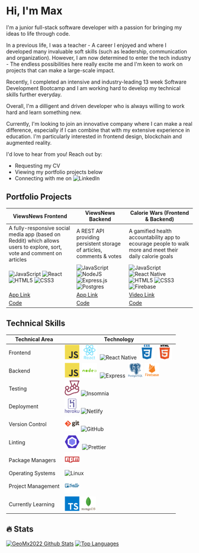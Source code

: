 # Hi, I'm Max 
I'm a junior full-stack software developer with a passion for bringing my ideas to life through code. 

In a previous life, I was a teacher - A career I enjoyed and where I developed many invaluable soft skills (such as leadership, communication and organization). However, I am now determined to enter the tech industry - The endless possibilities here really excite me and I'm keen to work on projects that can make a large-scale impact.

Recently, I completed an intensive and industry-leading 13 week Software Development Bootcamp and I am working hard to develop my technical skills further everyday. 

Overall, I'm a dilligent and driven developer who is always willing to work hard and learn something new. 

Currently, I'm looking to join an innovative company where I can make a real difference, especially if I can combine that with my extensive experience in education. I'm particularly interested in frontend design, blockchain and augmented reality.    

I'd love to hear from you! Reach out by:  
* Requesting my CV  
* Viewing my portfolio projects below  
* Connecting with me on ![LinkedIn](https://img.shields.io/badge/linkedin-%230077B5.svg?style=for-the-badge&logo=linkedin&logoColor=white)     

## Portfolio Projects

| ViewsNews Frontend | ViewsNews Backend | Calorie Wars (Frontend & Backend) |
| --- | --- | --- |
| A fully-responsive social media app (based on Reddit) which allows users to explore, sort, vote and comment on articles | A REST API providing persistent storage of articles, comments & votes | A gamified health accountability app to ecourage people to walk more and meet their daily calorie goals |
| ![JavaScript](https://img.shields.io/badge/javascript-%23323330.svg?style=for-the-badge&logo=javascript&logoColor=%23F7DF1E) ![React](https://img.shields.io/badge/react-%2320232a.svg?style=for-the-badge&logo=react&logoColor=%2361DAFB) ![HTML5](https://img.shields.io/badge/html5-%23E34F26.svg?style=for-the-badge&logo=html5&logoColor=white) ![CSS3](https://img.shields.io/badge/css3-%231572B6.svg?style=for-the-badge&logo=css3&logoColor=white) | ![JavaScript](https://img.shields.io/badge/javascript-%23323330.svg?style=for-the-badge&logo=javascript&logoColor=%23F7DF1E) ![NodeJS](https://img.shields.io/badge/node.js-6DA55F?style=for-the-badge&logo=node.js&logoColor=white) ![Express.js](https://img.shields.io/badge/express.js-%23404d59.svg?style=for-the-badge&logo=express&logoColor=%2361DAFB) ![Postgres](https://img.shields.io/badge/postgres-%23316192.svg?style=for-the-badge&logo=postgresql&logoColor=white) | ![JavaScript](https://img.shields.io/badge/javascript-%23323330.svg?style=for-the-badge&logo=javascript&logoColor=%23F7DF1E) ![React Native](https://img.shields.io/badge/react_native-%2320232a.svg?style=for-the-badge&logo=react&logoColor=%2361DAFB) ![HTML5](https://img.shields.io/badge/html5-%23E34F26.svg?style=for-the-badge&logo=html5&logoColor=white) ![CSS3](https://img.shields.io/badge/css3-%231572B6.svg?style=for-the-badge&logo=css3&logoColor=white) ![Firebase](https://img.shields.io/badge/firebase-%23039BE5.svg?style=for-the-badge&logo=firebase) | 
| [App Link](https://viewsnews.netlify.app/) | [App Link](https://nc-news-application.herokuapp.com/api) | [Video Link]() |
| [Code](https://github.com/GeoMx2022/fe-nc-news) | [Code](https://github.com/GeoMx2022/backend-project-nc-news) | [Code](https://github.com/GeoMx2022/calorie-wars-project) |

## Technical Skills

| Technical Area | Technology |
| -------------- | ---------- |
| Frontend | <img src="https://github.com/devicons/devicon/blob/master/icons/javascript/javascript-original.svg" title="JavaScript" alt="JavaScript" width="40" height="40"/>&nbsp; <img src="https://github.com/devicons/devicon/blob/master/icons/react/react-original-wordmark.svg" title="React" alt="React" width="40" height="40"/>&nbsp; <img src="https://external-content.duckduckgo.com/iu/?u=https%3A%2F%2Fraw.githubusercontent.com%2Fkristerkari%2Freact-native-svg-transformer%2FHEAD%2Fimages%2Freact-native-logo.png&f=1&nofb=1&ipt=944efd45b3af6e11be41b41e0707a43acb7314339c8a06807e8f91138333993f&ipo=images" title="React Native" alt="React Native" width="40" height="40"/>&nbsp; <img src="https://github.com/devicons/devicon/blob/master/icons/css3/css3-plain-wordmark.svg"  title="CSS3" alt="CSS" width="40" height="40"/>&nbsp; <img src="https://raw.githubusercontent.com/devicons/devicon/1119b9f84c0290e0f0b38982099a2bd027a48bf1/icons/html5/html5-original-wordmark.svg" title="HTML5" alt="HTML" width="40" height="40"/>&nbsp; |
| Backend | <img src="https://github.com/devicons/devicon/blob/master/icons/javascript/javascript-original.svg" title="JavaScript" alt="JavaScript" width="40" height="40"/>&nbsp; <img src="https://raw.githubusercontent.com/devicons/devicon/1119b9f84c0290e0f0b38982099a2bd027a48bf1/icons/nodejs/nodejs-plain-wordmark.svg" title="NodeJS" alt="NodeJS" width="40" height="40"/>&nbsp; <img src="https://virtualdesignfactory.com.au/content/images/2020/05/express.png" title="Express" alt="Express" width="70" height="40"/>&nbsp; <img src="https://raw.githubusercontent.com/devicons/devicon/1119b9f84c0290e0f0b38982099a2bd027a48bf1/icons/postgresql/postgresql-plain-wordmark.svg" title="PostgreSQL" alt="PostgreSQL" width="40" height="40"/> <img src="https://github.com/devicons/devicon/blob/master/icons/firebase/firebase-plain-wordmark.svg" title="Firebase" alt="Firebase" width="40" height="40"/>&nbsp; |
| Testing | <img src="https://raw.githubusercontent.com/devicons/devicon/1119b9f84c0290e0f0b38982099a2bd027a48bf1/icons/jest/jest-plain.svg" title="Jest" alt="Jest" width="40" height="40"/> <img src="https://crackedroots.com/wp-content/uploads/2021/07/34.jpg" title="Insomnia" alt="Insomnia" width="40" height="40"/> |
| Deployment | <img src="https://raw.githubusercontent.com/devicons/devicon/1119b9f84c0290e0f0b38982099a2bd027a48bf1/icons/heroku/heroku-original-wordmark.svg" title="Heroku" alt="Heroku" width="40" height="40"/> <img src="https://ml32ltopxlgp.i.optimole.com/j9-pdEk-N5agNEk6/w:auto/h:auto/q:75/https://www.blackcreeper.com/wp-content/uploads/2020/04/netlify-logo.png" title="Netlify" alt="Netlify" width="70" height="40"/> |
| Version Control | <img src="https://github.com/devicons/devicon/blob/master/icons/git/git-original-wordmark.svg" title="Git" alt="Git" width="40" height="40"/> <img src="https://www.kindpng.com/picc/m/128-1280192_github-logo-png-github-png-transparent-png.png" title="GitHub" alt="GitHub" width="40" height="40"/> |
| Linting | <img src="https://raw.githubusercontent.com/devicons/devicon/1119b9f84c0290e0f0b38982099a2bd027a48bf1/icons/eslint/eslint-original.svg" tite="ESLint" alt="ESLint" width="40" height="40"/>&nbsp; <img src="https://i.pinimg.com/originals/72/ab/d8/72abd8652ddf8236dda1d317bac537f9.png" tite="Prettier" alt="Prettier" width="40" height="40"/>&nbsp; |
| Package Managers | <img src="https://raw.githubusercontent.com/devicons/devicon/1119b9f84c0290e0f0b38982099a2bd027a48bf1/icons/npm/npm-original-wordmark.svg" title="Npm" alt="Npm" width="40" height="40"/> |
| Operating Systems | <img src="https://jmeastern.com/wp-content/uploads/2017/06/Linux-Logo-300x300.png" title="Linux" alt="Linux" width="40" height="40"/> |
| Project Management | <img src="https://raw.githubusercontent.com/devicons/devicon/1119b9f84c0290e0f0b38982099a2bd027a48bf1/icons/trello/trello-plain-wordmark.svg" title="Trello" alt="Trello" width="40" height="40"/> |
| Currently Learning | <img src="https://raw.githubusercontent.com/devicons/devicon/1119b9f84c0290e0f0b38982099a2bd027a48bf1/icons/typescript/typescript-original.svg" title="Typescript" alt="Typescript" width="40" height="40"/> <img src="https://raw.githubusercontent.com/devicons/devicon/1119b9f84c0290e0f0b38982099a2bd027a48bf1/icons/mongodb/mongodb-original-wordmark.svg" title="MongoDB" alt="MongoDB" width="40" height="40"/> |

## :fire: Stats

[![GeoMx2022 Github Stats](https://github-readme-stats.vercel.app/api?username=geomx2022)](https://github.com/geomx2022) [![Top Languages](https://github-readme-stats.vercel.app/api/top-langs/?username=geomx2022&layout=compact)](https://github.com/geomx2022)

